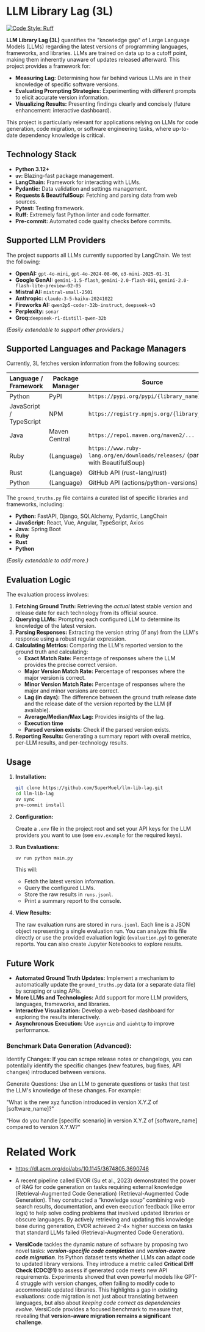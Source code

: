 # LLM Library Lag (3L)

[![Code Style: Ruff](https://img.shields.io/endpoint?url=https://raw.githubusercontent.com/charliermarsh/ruff/main/assets/badge/v2.json)](https://github.com/astral-sh/ruff)

**LLM Library Lag (3L)** quantifies the "knowledge gap" of Large Language Models (LLMs) regarding the latest versions of programming languages, frameworks, and libraries.  LLMs are trained on data up to a cutoff point, making them inherently unaware of updates released afterward.  This project provides a framework for:

*   **Measuring Lag:**  Determining how far behind various LLMs are in their knowledge of specific software versions.
*   **Evaluating Prompting Strategies:** Experimenting with different prompts to elicit accurate version information.
*   **Visualizing Results:**  Presenting findings clearly and concisely (future enhancement: interactive dashboard).

This project is particularly relevant for applications relying on LLMs for code generation, code migration, or software engineering tasks, where up-to-date dependency knowledge is critical.

## Technology Stack

*   **Python 3.12+**  
*   **`uv`:**  Blazing-fast package management.
*   **LangChain:**  Framework for interacting with LLMs.
*   **Pydantic:**  Data validation and settings management.
*   **Requests & BeautifulSoup:**  Fetching and parsing data from web sources.
*   **Pytest:**  Testing framework.
*   **Ruff:**  Extremely fast Python linter and code formatter.
*   **Pre-commit:**  Automated code quality checks before commits.

## Supported LLM Providers

The project supports all LLMs currently supported by LangChain. We test the following:

*   **OpenAI:**  `gpt-4o-mini`, `gpt-4o-2024-08-06`, `o3-mini-2025-01-31`
*   **Google GenAI:** `gemini-1.5-flash`, `gemini-2.0-flash-001`, `gemini-2.0-flash-lite-preview-02-05`
*   **Mistral AI:** `mistral-small-2501`
*   **Anthropic:** `claude-3-5-haiku-20241022`
*   **Fireworks AI:** `qwen2p5-coder-32b-instruct`, `deepseek-v3`
*   **Perplexity:** `sonar`
*   **Groq:**`deepseek-r1-distill-qwen-32b`

*(Easily extendable to support other providers.)*

## Supported Languages and Package Managers

Currently, 3L fetches version information from the following sources:

| Language / Framework          | Package Manager | Source                                      |
| ----------------------------- | --------------- | ------------------------------------------- |
| Python                        | PyPI            | `https://pypi.org/pypi/{library_name}/json` |
| JavaScript / TypeScript        | NPM             | `https://registry.npmjs.org/{library_name}` |
| Java                          | Maven Central   | `https://repo1.maven.org/maven2/...`        |
| Ruby                          |  (Language)    |  `https://www.ruby-lang.org/en/downloads/releases/` (parsed with BeautifulSoup)|
| Rust                          |  (Language)    |  GitHub API (rust-lang/rust)                |
| Python                        |  (Language)         | GitHub API (actions/python-versions)            |


The `ground_truths.py` file contains a curated list of specific libraries and frameworks, including:

* **Python:** FastAPI, Django, SQLAlchemy, Pydantic, LangChain
* **JavaScript:** React, Vue, Angular, TypeScript, Axios
* **Java:** Spring Boot
* **Ruby**
* **Rust**
* **Python**

*(Easily extendable to add more.)*

## Evaluation Logic

The evaluation process involves:

1.  **Fetching Ground Truth:**  Retrieving the *actual* latest stable version and release date for each technology from its official source.
2.  **Querying LLMs:**  Prompting each configured LLM to determine its knowledge of the latest version.
3.  **Parsing Responses:**  Extracting the version string (if any) from the LLM's response using a robust regular expression.
4.  **Calculating Metrics:**  Comparing the LLM's reported version to the ground truth and calculating:
    *   **Exact Match Rate:**  Percentage of responses where the LLM provides the precise correct version.
    *   **Major Version Match Rate:** Percentage of responses where the major version is correct.
    *   **Minor Version Match Rate:** Percentage of responses where the major and minor versions are correct.
    *   **Lag (in days):** The difference between the ground truth release date and the release date of the version reported by the LLM (if available).
    *   **Average/Median/Max Lag:** Provides insights of the lag.
    *   **Execution time**
    *   **Parsed version exists**: Check if the parsed version exists.
5.  **Reporting Results:**  Generating a summary report with overall metrics, per-LLM results, and per-technology results.

## Usage

1.  **Installation:**

    ```bash
    git clone https://github.com/SuperMuel/llm-lib-lag.git
    cd llm-lib-lag
    uv sync
    pre-commit install 
    ```

2.  **Configuration:**

    Create a `.env` file in the project root and set your API keys for the LLM providers you want to use (see `env.example` for the required keys).

3.  **Run Evaluations:**

    ```bash
    uv run python main.py
    ```

    This will:

    *   Fetch the latest version information.
    *   Query the configured LLMs.
    *   Store the raw results in `runs.jsonl`.
    *   Print a summary report to the console.

4.  **View Results:**

    The raw evaluation runs are stored in `runs.jsonl`. Each line is a JSON object representing a single evaluation run.  You can analyze this file directly or use the provided evaluation logic (`evaluation.py`) to generate reports. You can also create Jupyter Notebooks to explore results.

## Future Work

*   **Automated Ground Truth Updates:**  Implement a mechanism to automatically update the `ground_truths.py` data (or a separate data file) by scraping or using APIs.
*   **More LLMs and Technologies:**  Add support for more LLM providers, languages, frameworks, and libraries.
*   **Interactive Visualization:**  Develop a web-based dashboard for exploring the results interactively.
*   **Asynchronous Execution:** Use `asyncio` and `aiohttp` to improve performance.


### Benchmark Data Generation (Advanced):

Identify Changes: If you can scrape release notes or changelogs, you can potentially identify the specific changes (new features, bug fixes, API changes) introduced between versions.

Generate Questions: Use an LLM to generate questions or tasks that test the LLM's knowledge of these changes. For example:

"What is the new xyz function introduced in version X.Y.Z of [software_name]?"

"How do you handle [specific scenario] in version X.Y.Z of [software_name] compared to version X.Y.W?"



# Related Work
 - https://dl.acm.org/doi/abs/10.1145/3674805.3690746


 - A recent pipeline called EVOR (Su et al., 2023) demonstrated the power of RAG for code generation on tasks requiring external knowledge (Retrieval-Augmented Code Generation) (Retrieval-Augmented Code Generation). They constructed a “knowledge soup” combining web search results, documentation, and even execution feedback (like error logs) to help solve coding problems that involved updated libraries or obscure languages. By actively retrieving and updating this knowledge base during generation, EVOR achieved 2–4× higher success on tasks that standard LLMs failed (Retrieval-Augmented Code Generation).

 - **VersiCode** tackles the dynamic nature of software by proposing two novel tasks: ***version-specific code completion*** and ***version-aware code migration***. Its Python dataset tests whether LLMs can adapt code to updated library versions. They introduce a metric called **Critical Diff Check (CDC@1)** to assess if generated code meets new API requirements. Experiments showed that even powerful models like GPT-4 struggle with version changes, often failing to modify code to accommodate updated libraries. This highlights a gap in existing evaluations: code migration is not just about translating between languages, but also about *keeping code correct as dependencies evolve*. VersiCode provides a focused benchmark to measure that, revealing that **version-aware migration remains a significant challenge**.